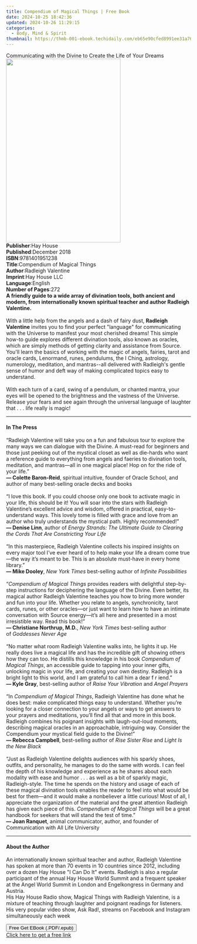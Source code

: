 ```yaml
---
title: Compendium of Magical Things | Free Book
date: 2024-10-25 18:42:36
updated: 2024-10-26 11:29:15
categories:
  - Body, Mind & Spirit
thumbnail: https://thmb-001-ebook.techidaily.com/eb65e90cfed8991ee31a7625e16922d36754d9eb59d182a21917a924243a1fc6.jpg
---
```

<main id="book-container">
  <div class="flex flex-col">
    <div class="book-brief flex-1 py-6 px-4 sm:p-6 md:py-10 md:px-8">
      <!-- brief-->
      <div class="book-brief-main">
        Communicating with the Divine to Create the Life of Your Dreams
      </div>
    </div>
    <div
      class="book-meta-info flex-1 grid gap-4 col-start-1 col-end-3 row-start-1 sm:mb-6 sm:grid-cols-4 lg:gap-6 lg:col-start-2 lg:row-end-6 lg:row-span-6 lg:mb-0"
    >
      <div
        class="book-meta-info-left place-content-center mt-4 p-4 text-sm leading-6 col-start-2 col-span-2 dark:text-slate-400"
      >
        <img
          class="w-full h-500 object-cover rounded-lg sm:h-255 sm:col-span-2 lg:col-span-full"
          src="https://img-001-ebook.techidaily.com/ece41ce4fd7e1faf2c152afedfdaa6231c0c2c7b8a0b699def89be04177e0dfc.jpg"
          alt=""
          width="312"
          height="500"
        />
      </div>
      <div
        class="book-meta-info-right mt-2 col-start-1 row-start-2 col-span-3 self-center"
      >
        <!-- meta data  -->
        <div class="flex flex-col px-4 md:px-8">
          <div class="flex-1">
            <strong>Publisher</strong>:<span class="px-2">Hay House</span>
          </div>
          <div class="flex-1">
            <strong>Published</strong>:<span class="px-2">December 2018</span>
          </div>
          <div class="flex-1">
            <strong>ISBN</strong>:<span class="px-2">9781401951238</span>
          </div>
          <div class="flex-1">
            <strong>Title</strong>:<span class="px-2"
              >Compendium of Magical Things</span
            >
          </div>
          <div class="flex-1">
            <strong>Author</strong>:<span class="px-2">Radleigh Valentine</span>
          </div>
          <div class="flex-1">
            <strong>Imprint</strong>:<span class="px-2">Hay House LLC</span>
          </div>
          <div class="flex-1">
            <strong>Language</strong>:<span class="px-2">English</span>
          </div>
          <div class="flex-1">
            <strong>Number of Pages</strong>:<span class="px-2">272</span>
          </div>
        </div>
      </div>
    </div>
    <div class="book-description flex-1 py-6 px-4 sm:p-6 md:py-10 md:px-8">
      <div class="book-description-main">
        <div accordion-content="" id="description">
          <b
            >A friendly guide to a wide array of divination tools, both ancient
            and modern, from internationally known spiritual teacher and author
            Radleigh Valentine.</b
          ><br /><br />With a little help from the angels and a dash of fairy
          dust, <b>Radleigh Valentine</b> invites you to find your perfect
          "language" for communicating with the Universe to manifest your most
          cherished dreams! This simple how-to guide explores different
          divination tools, also known as oracles, which are simply methods of
          getting clarity and assistance from Source. You'll learn the basics of
          working with the magic of angels, fairies, tarot and oracle cards,
          Lenormand, runes, pendulums, the I Ching, astrology, numerology,
          meditation, and mantras--all delivered with Radleigh's gentle sense of
          humor and deft way of making complicated topics easy to understand.<br /><br />With
          each turn of a card, swing of a pendulum, or chanted mantra, your eyes
          will be opened to the brightness and the vastness of the Universe.
          Release your fears and see again through the universal language of
          laughter that . . . life really is magic!
        </div>
        <div class="accordion-fader"></div>
      </div>
    </div>
    <div class="book-excerpts flex-1 py-6 px-4 sm:p-6 md:py-10 md:px-8">
      <!-- excerpts-->
      <div class="book-excerpts-main">
        <hr />
        <h4 class="placeholder placeholder-heading">
          <span>In The Press</span>
        </h4>
        <p>
          “Radleigh Valentine will take you on a fun and fabulous tour to
          explore the many ways we can dialogue with the Divine. A must-read for
          beginners and those just peeking out of the mystical closet as well as
          die-hards who want a reference guide to everything from angels and
          faeries to divination tools, meditation, and mantras—all in one
          magical place! Hop on for the ride of your life.”<br /><b
            >— Colette Baron-Reid</b
          >, spiritual intuitive, founder of Oracle School, and author of many
          best-selling oracle decks and books<br /><br />“I love this book. If
          you could choose only one book to activate magic in your life, this
          should be it! You will soar into the stars with Radleigh Valentine’s
          excellent advice and wisdom, offered in practical, easy-to-understand
          ways. This lovely tome is filled with grace and love from an author
          who truly understands the mystical path. Highly recommended!”<br /><b
            >— Denise Linn</b
          >, author of&nbsp;<i
            >Energy Strands: The Ultimate Guide to Clearing the Cords That Are
            Constricting Your Life</i
          >&nbsp;<br /><br />“In this masterpiece, Radleigh Valentine collects
          his inspired insights on every major tool I’ve ever heard of to help
          make your life a dream come true—the way it’s meant to be. This is an
          absolute must-have in every home library.”<br /><b>— Mike Dooley</b
          >,&nbsp;<i>New York Times</i>&nbsp;best-selling author of&nbsp;<i
            >Infinite Possibilities</i
          ><br /><br />“<i>Compendium of Magical Things</i>&nbsp;provides
          readers with delightful step-by-step instructions for deciphering the
          language of the Divine. Even better, its magical author Radleigh
          Valentine teaches you how to bring more wonder and fun into your life.
          Whether you relate to angels, synchronicity, tarot cards, runes, or
          other oracles—or just want to learn how to have an intimate
          conversation with Source energy—it’s all here and presented in a most
          irresistible way. Read this book!”<br /><b
            >— Christiane Northrup, M.D.</b
          >,&nbsp;<i>New York Times&nbsp;</i>best-selling author of&nbsp;<i
            >Goddesses Never Age</i
          ><br /><br />“No matter what room Radleigh Valentine walks into, he
          lights it up. He really does live a magical life and has the
          incredible gift of showing others how they can too. He distills this
          knowledge in his book&nbsp;<i>Compendium of Magical Things</i>, an
          accessible guide to tapping into your inner gifts, unlocking magic in
          your life, and creating your own destiny. Radleigh is a bright light
          to this world, and I am grateful to call him a dear f r iend.”<br /><b
            >— Kyle Gray</b
          >, best-selling author of&nbsp;<i>Raise Your Vibration&nbsp;</i
          >and&nbsp;<i>Angel Prayers</i><br /><br />“In&nbsp;<i
            >Compendium of Magical Things</i
          >, Radleigh Valentine has done what he does best: make complicated
          things easy to understand. Whether you’re looking for a closer
          connection to your angels or ways to get answers to your prayers and
          meditations, you’ll find all that and more in this book. Radleigh
          combines his poignant insights with laugh-out-loud moments, describing
          magical oracles in an approachable, intriguing way. Consider the
          Compendium your mystical field guide to the Divine!”<br /><b
            >— Rebecca Campbell</b
          >, best-selling author of&nbsp;<i>Rise Sister Rise&nbsp;</i
          >and&nbsp;<i>Light Is the New Black&nbsp;</i><br /><br />“Just as
          Radleigh Valentine delights audiences with his sparkly shoes, outfits,
          and personality, he manages to do the same with words. I can feel the
          depth of his knowledge and experience as he shares about each modality
          with ease and humor . . . as well as a bit of sparkly magic,
          Radleigh-style. The time he spends on the history and usage of each of
          these magical divination tools enables the reader to feel into what
          would be best for them—and it would make a nonbeliever a little
          curious! Most of all, I appreciate the organization of the material
          and the great attention Radleigh has given each piece of this.&nbsp;<i
            >Compendium of Magical Things</i
          >&nbsp;will be a great handbook for seekers that will stand the test
          of time.”<br /><b>— Joan Ranquet</b>, animal communicator, author, and
          founder of Communication with All Life University
        </p>
      </div>
    </div>
    <div class="book-about-author flex-1 py-6 px-4 sm:p-6 md:py-10 md:px-8">
      <!-- about author-->
      <div class="book-main-author-main">
        <hr />
        <h4 class="placeholder placeholder-heading">
          <span>About the Author</span>
        </h4>
        <p>
          An internationally known spiritual teacher and author, Radleigh
          Valentine has spoken at more than 70 events in 10 countries since
          2012, including over a dozen Hay House "I Can Do It" events. Radleigh
          is also a regular participant of the annual Hay House World Summit and
          a frequent speaker at the Angel World Summit in London and
          Engelkongress in Germany and Austria. <br />His Hay House Radio show,
          Magical Things with Radleigh Valentine, is a mixture of teaching
          through laughter and poignant readings for listeners. His very popular
          video show, Ask Rad!, streams on Facebook and Instagram simultaneously
          each week
        </p>
      </div>
    </div>
    <div class="book-free-get flex-1 py-6 px-4 sm:p-6 md:py-10 md:px-8">
      <button
        id="btn-free-get"
        class="bg-blue-500 hover:bg-blue-700 text-white font-bold py-2 px-4 rounded"
      >
        Free Get EBook (.PDF/.epub)
      </button>
      <div id="countdown-display" class="px-2 text-lg mt-2"></div>
      <a
        id="free-link"
        class="hidden bg-blue-500 hover:bg-blue-700 text-white font-bold py-2 px-4 rounded"
        href="https://www.ebooks.com/en-us/book/96164149/compendium-of-magical-things/radleigh-valentine/"
        target="_blank"
        >Click here to get a free link</a
      >
    </div>
    <script>
      let countdownTime = 0;
      let countdownInterval = null;
      document
        .getElementById('btn-free-get')
        .addEventListener('click', startCountdown);
      function startCountdown() {
        countdownTime = new Date().getTime() + 60000 * 3;
        countdownInterval = setInterval(updateCountdown, 1000);
        document.getElementById('btn-free-get').disabled = true;
        document
          .getElementById('btn-free-get')
          .classList.add('bg-gray-500', 'cursor-not-allowed');
      }
      function updateCountdown() {
        let currentTime = new Date().getTime();
        let timeLeft = countdownTime - currentTime;
        let secondsLeft = Math.floor(timeLeft / 1000);
        document.getElementById('countdown-display').innerHTML =
          `Remaining time: ${secondsLeft} seconds.`;
        if (secondsLeft <= 0) {
          clearInterval(countdownInterval);
          document.getElementById('btn-free-get').classList.add('hidden');
          document.getElementById('free-link').classList.remove('hidden');
          document.getElementById('countdown-display').innerHTML = '';
        }
      }
    </script>
  </div>
</main>
